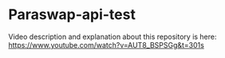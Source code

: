 # Paraswap-api-test
Video description and explanation about this repository is here: https://www.youtube.com/watch?v=AUT8_BSPSGg&t=301s
